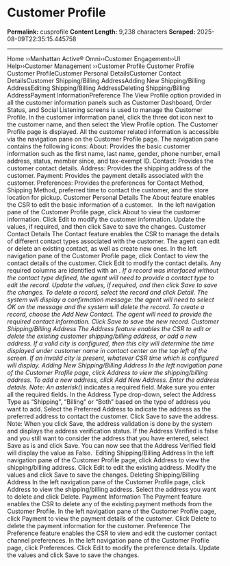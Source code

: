# Customer Profile

**Permalink:** cusprofile
**Content Length:** 9,238 characters
**Scraped:** 2025-08-09T22:35:15.445758

---

Home &rsaquo;&rsaquo;Manhattan Active® Omni&rsaquo;&rsaquo;Customer Engagement&rsaquo;&rsaquo;UI Help&rsaquo;&rsaquo;Customer Management ››Customer Profile Customer Profile Customer ProfileCustomer Personal DetailsCustomer Contact DetailsCustomer Shipping/Billing AddressAdding New Shipping/Billing AddressEditing Shipping/Billing AddressDeleting Shipping/Billing AddressPayment InformationPreference The View Profile option provided in all the customer information panels such as Customer Dashboard, Order Status, and Social Listening screens is used to manage the Customer Profile. In the customer information panel, click the three dot icon next to the customer name, and then select the View Profile option. The Customer Profile page is displayed. All the customer related information is accessible via the navigation pane on the Customer Profile page. The navigation pane contains the following icons: About: Provides the basic customer information such as the first name, last name, gender, phone number, email address, status, member since, and tax-exempt ID. Contact: Provides the customer contact details. Address: Provides the shipping address of the customer. Payment: Provides the payment details associated with the customer. Preferences: Provides the preferences for Contact Method, Shipping Method, preferred time to contact the customer, and the store location for pickup. Customer Personal Details The About feature enables the CSR to edit the basic information of a customer. &nbsp; In the left navigation pane of the Customer Profile page, click About to view the customer information. Click Edit to modify the customer information. Update the values, if required, and then click Save to save the changes. Customer Contact Details The Contact feature enables the CSR to manage the details of different contact types associated with the&nbsp;customer. The agent can edit or delete an existing contact, as well as create new ones. In the left navigation pane of the&nbsp;Customer Profile&nbsp;page, click&nbsp;Contact&nbsp;to view the contact details of the customer. Click&nbsp;Edit&nbsp;to modify the contact details. Any required columns are identified with an *. If a record was interfaced without the contact type defined, the agent will need to provide a contact type to edit the record. Update the values, if required, and then click&nbsp;Save&nbsp;to save the changes. To&nbsp;delete&nbsp;a record, select the record and click Detail. The system will display a confirmation message: the agent will need to select OK on the message and the system will delete the record. To&nbsp;create&nbsp;a record, choose the Add New Contact. The agent will need to provide the required contact information. Click Save to save the new record. Customer Shipping/Billing Address The Address feature enables the CSR to edit or delete the existing customer shipping/billing address, or add a new address. If a valid city is configured, then this city will determine the time displayed under customer name in contact center on the top left of the screen. If an invalid city is present, whatever CSR time which is configured will display. Adding New Shipping/Billing Address In the left navigation pane of the Customer Profile page, click Address to view the shipping/billing address. To add a new address, click Add New Address. Enter the address details. Note: An asterisk(*) indicates a required field. Make sure you enter all the required fields. In the Address Type drop-down, select the Address Type as &ldquo;Shipping&rdquo;, &ldquo;Billing&rdquo; or &ldquo;Both&rdquo; based on the type of address you want to add. Select the Preferred Address to indicate the address as the preferred address to contact the customer. Click Save to save the address. Note: When you click Save, the address validation is done by the system and displays the&nbsp;address verification status. If the Address Verified is false and you still want to consider the address that you have&nbsp;entered, select Save as is and click Save. You can now see that the Address Verified field will display the value as&nbsp;False.&nbsp; Editing Shipping/Billing Address In the left navigation pane of the Customer Profile page, click Address to view the shipping/billing address. Click Edit to edit the existing address. Modify the values and click Save to save the changes. Deleting Shipping/Billing Address In the left navigation pane of the Customer Profile page, click Address to view the shipping/billing address. Select the address you want to delete and click Delete. Payment Information The Payment feature enables the CSR to delete any of the existing payment methods from the Customer Profile. In the left navigation pane of the Customer Profile page, click Payment to view the payment details of the customer. Click Delete to delete the payment information for the customer. Preference The Preference feature enables the CSR to view and edit the customer contact channel preferences. In the left navigation pane of the Customer Profile page, click Preferences. Click Edit to modify the preference details. Update the values and click Save to save the changes.